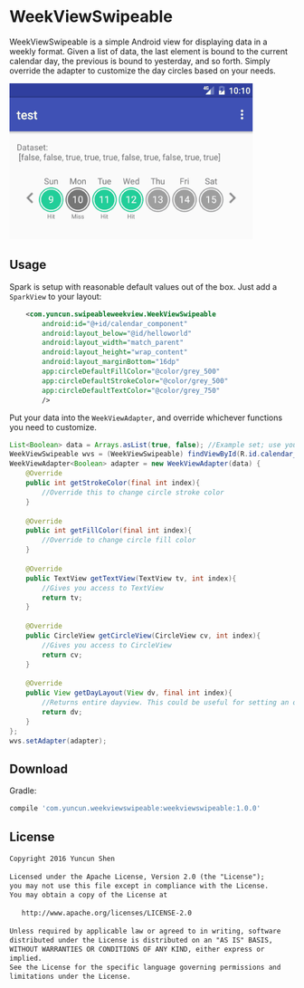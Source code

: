 # WeekViewSwipeable

WeekViewSwipeable is a simple Android view for displaying data in a weekly format. Given a list of data, the last element is bound to the current calendar day, the previous is bound to yesterday, and so forth. Simply override the adapter to customize the day circles based on your needs.

![](wvswipeableanim.gif)

Usage
-----

Spark is setup with reasonable default values out of the box. Just add a `SparkView` to your layout:

```xml
    <com.yuncun.swipeableweekview.WeekViewSwipeable
        android:id="@+id/calendar_component"
        android:layout_below="@id/helloworld"
        android:layout_width="match_parent"
        android:layout_height="wrap_content"
        android:layout_marginBottom="16dp"
        app:circleDefaultFillColor="@color/grey_500"
        app:circleDefaultStrokeColor="@color/grey_500"
        app:circleDefaultTextColor="@color/grey_750"
        />
```

Put your data into the `WeekViewAdapter`, and override whichever functions you need to customize.

```java
List<Boolean> data = Arrays.asList(true, false); //Example set; use your own List<T> here
WeekViewSwipeable wvs = (WeekViewSwipeable) findViewById(R.id.calendar_component);
WeekViewAdapter<Boolean> adapter = new WeekViewAdapter(data) {
    @Override
    public int getStrokeColor(final int index){
        //Override this to change circle stroke color
    }

    @Override
    public int getFillColor(final int index){
        //Override to change circle fill color
    }

    @Override
    public TextView getTextView(TextView tv, int index){
        //Gives you access to TextView
        return tv;
    }
    
    @Override
    public CircleView getCircleView(CircleView cv, int index){
        //Gives you access to CircleView
        return cv;
    }

    @Override
    public View getDayLayout(View dv, final int index){
        //Returns entire dayview. This could be useful for setting an onclicklistener, for example
        return dv;
    }
};
wvs.setAdapter(adapter);
```
Download
--------

Gradle:

```groovy
compile 'com.yuncun.weekviewswipeable:weekviewswipeable:1.0.0'

```

License
--------

    Copyright 2016 Yuncun Shen

    Licensed under the Apache License, Version 2.0 (the "License");
    you may not use this file except in compliance with the License.
    You may obtain a copy of the License at

       http://www.apache.org/licenses/LICENSE-2.0

    Unless required by applicable law or agreed to in writing, software
    distributed under the License is distributed on an "AS IS" BASIS,
    WITHOUT WARRANTIES OR CONDITIONS OF ANY KIND, either express or implied.
    See the License for the specific language governing permissions and
    limitations under the License.
